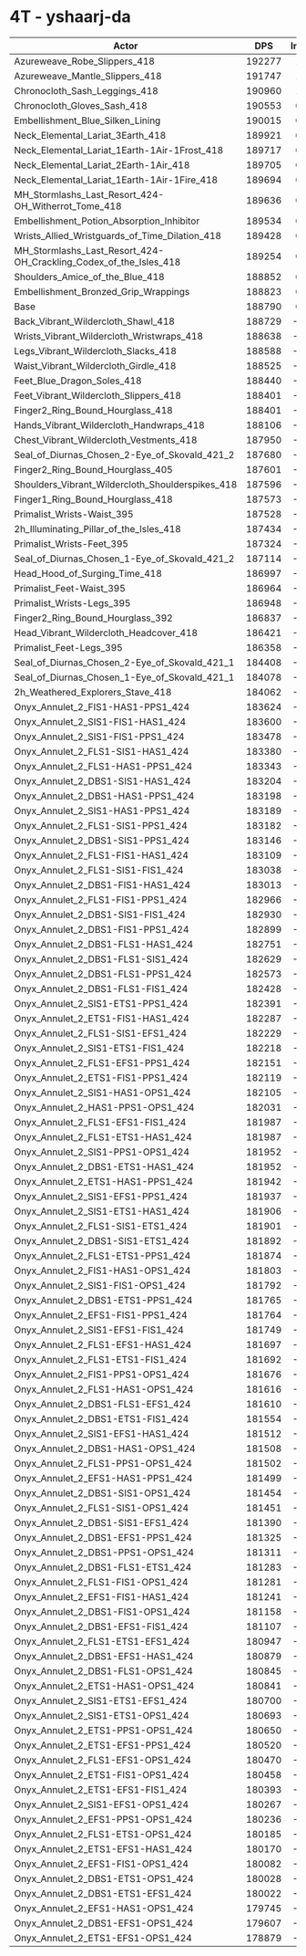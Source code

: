 # 4T - yshaarj-da
| Actor | DPS | Increase |
|---|:---:|:---:|
|Azureweave_Robe_Slippers_418|192277|1.85%|
|Azureweave_Mantle_Slippers_418|191747|1.57%|
|Chronocloth_Sash_Leggings_418|190960|1.15%|
|Chronocloth_Gloves_Sash_418|190553|0.93%|
|Embellishment_Blue_Silken_Lining|190015|0.65%|
|Neck_Elemental_Lariat_3Earth_418|189921|0.60%|
|Neck_Elemental_Lariat_1Earth-1Air-1Frost_418|189717|0.49%|
|Neck_Elemental_Lariat_2Earth-1Air_418|189705|0.48%|
|Neck_Elemental_Lariat_1Earth-1Air-1Fire_418|189694|0.48%|
|MH_Stormlashs_Last_Resort_424-OH_Witherrot_Tome_418|189636|0.45%|
|Embellishment_Potion_Absorption_Inhibitor|189534|0.39%|
|Wrists_Allied_Wristguards_of_Time_Dilation_418|189428|0.34%|
|MH_Stormlashs_Last_Resort_424-OH_Crackling_Codex_of_the_Isles_418|189254|0.25%|
|Shoulders_Amice_of_the_Blue_418|188852|0.03%|
|Embellishment_Bronzed_Grip_Wrappings|188823|0.02%|
|Base|188790|0.00%|
|Back_Vibrant_Wildercloth_Shawl_418|188729|-0.03%|
|Wrists_Vibrant_Wildercloth_Wristwraps_418|188638|-0.08%|
|Legs_Vibrant_Wildercloth_Slacks_418|188588|-0.11%|
|Waist_Vibrant_Wildercloth_Girdle_418|188525|-0.14%|
|Feet_Blue_Dragon_Soles_418|188440|-0.19%|
|Feet_Vibrant_Wildercloth_Slippers_418|188401|-0.21%|
|Finger2_Ring_Bound_Hourglass_418|188401|-0.21%|
|Hands_Vibrant_Wildercloth_Handwraps_418|188106|-0.36%|
|Chest_Vibrant_Wildercloth_Vestments_418|187950|-0.44%|
|Seal_of_Diurnas_Chosen_2-Eye_of_Skovald_421_2|187680|-0.59%|
|Finger2_Ring_Bound_Hourglass_405|187601|-0.63%|
|Shoulders_Vibrant_Wildercloth_Shoulderspikes_418|187596|-0.63%|
|Finger1_Ring_Bound_Hourglass_418|187573|-0.64%|
|Primalist_Wrists-Waist_395|187528|-0.67%|
|2h_Illuminating_Pillar_of_the_Isles_418|187434|-0.72%|
|Primalist_Wrists-Feet_395|187324|-0.78%|
|Seal_of_Diurnas_Chosen_1-Eye_of_Skovald_421_2|187114|-0.89%|
|Head_Hood_of_Surging_Time_418|186997|-0.95%|
|Primalist_Feet-Waist_395|186964|-0.97%|
|Primalist_Wrists-Legs_395|186948|-0.98%|
|Finger2_Ring_Bound_Hourglass_392|186837|-1.03%|
|Head_Vibrant_Wildercloth_Headcover_418|186421|-1.25%|
|Primalist_Feet-Legs_395|186358|-1.29%|
|Seal_of_Diurnas_Chosen_2-Eye_of_Skovald_421_1|184408|-2.32%|
|Seal_of_Diurnas_Chosen_1-Eye_of_Skovald_421_1|184078|-2.50%|
|2h_Weathered_Explorers_Stave_418|184062|-2.50%|
|Onyx_Annulet_2_FIS1-HAS1-PPS1_424|183624|-2.74%|
|Onyx_Annulet_2_SIS1-FIS1-HAS1_424|183600|-2.75%|
|Onyx_Annulet_2_SIS1-FIS1-PPS1_424|183478|-2.81%|
|Onyx_Annulet_2_FLS1-SIS1-HAS1_424|183380|-2.87%|
|Onyx_Annulet_2_FLS1-HAS1-PPS1_424|183343|-2.89%|
|Onyx_Annulet_2_DBS1-SIS1-HAS1_424|183204|-2.96%|
|Onyx_Annulet_2_DBS1-HAS1-PPS1_424|183198|-2.96%|
|Onyx_Annulet_2_SIS1-HAS1-PPS1_424|183189|-2.97%|
|Onyx_Annulet_2_FLS1-SIS1-PPS1_424|183182|-2.97%|
|Onyx_Annulet_2_DBS1-SIS1-PPS1_424|183146|-2.99%|
|Onyx_Annulet_2_FLS1-FIS1-HAS1_424|183109|-3.01%|
|Onyx_Annulet_2_FLS1-SIS1-FIS1_424|183038|-3.05%|
|Onyx_Annulet_2_DBS1-FIS1-HAS1_424|183013|-3.06%|
|Onyx_Annulet_2_FLS1-FIS1-PPS1_424|182966|-3.08%|
|Onyx_Annulet_2_DBS1-SIS1-FIS1_424|182930|-3.10%|
|Onyx_Annulet_2_DBS1-FIS1-PPS1_424|182899|-3.12%|
|Onyx_Annulet_2_DBS1-FLS1-HAS1_424|182751|-3.20%|
|Onyx_Annulet_2_DBS1-FLS1-SIS1_424|182629|-3.26%|
|Onyx_Annulet_2_DBS1-FLS1-PPS1_424|182573|-3.29%|
|Onyx_Annulet_2_DBS1-FLS1-FIS1_424|182428|-3.37%|
|Onyx_Annulet_2_SIS1-ETS1-PPS1_424|182391|-3.39%|
|Onyx_Annulet_2_ETS1-FIS1-HAS1_424|182287|-3.44%|
|Onyx_Annulet_2_FLS1-SIS1-EFS1_424|182229|-3.48%|
|Onyx_Annulet_2_SIS1-ETS1-FIS1_424|182218|-3.48%|
|Onyx_Annulet_2_FLS1-EFS1-PPS1_424|182151|-3.52%|
|Onyx_Annulet_2_ETS1-FIS1-PPS1_424|182119|-3.53%|
|Onyx_Annulet_2_SIS1-HAS1-OPS1_424|182105|-3.54%|
|Onyx_Annulet_2_HAS1-PPS1-OPS1_424|182031|-3.58%|
|Onyx_Annulet_2_FLS1-EFS1-FIS1_424|181987|-3.60%|
|Onyx_Annulet_2_FLS1-ETS1-HAS1_424|181987|-3.60%|
|Onyx_Annulet_2_SIS1-PPS1-OPS1_424|181952|-3.62%|
|Onyx_Annulet_2_DBS1-ETS1-HAS1_424|181952|-3.62%|
|Onyx_Annulet_2_ETS1-HAS1-PPS1_424|181942|-3.63%|
|Onyx_Annulet_2_SIS1-EFS1-PPS1_424|181937|-3.63%|
|Onyx_Annulet_2_SIS1-ETS1-HAS1_424|181906|-3.65%|
|Onyx_Annulet_2_FLS1-SIS1-ETS1_424|181901|-3.65%|
|Onyx_Annulet_2_DBS1-SIS1-ETS1_424|181892|-3.65%|
|Onyx_Annulet_2_FLS1-ETS1-PPS1_424|181874|-3.66%|
|Onyx_Annulet_2_FIS1-HAS1-OPS1_424|181803|-3.70%|
|Onyx_Annulet_2_SIS1-FIS1-OPS1_424|181792|-3.71%|
|Onyx_Annulet_2_DBS1-ETS1-PPS1_424|181765|-3.72%|
|Onyx_Annulet_2_EFS1-FIS1-PPS1_424|181764|-3.72%|
|Onyx_Annulet_2_SIS1-EFS1-FIS1_424|181749|-3.73%|
|Onyx_Annulet_2_FLS1-EFS1-HAS1_424|181697|-3.76%|
|Onyx_Annulet_2_FLS1-ETS1-FIS1_424|181692|-3.76%|
|Onyx_Annulet_2_FIS1-PPS1-OPS1_424|181676|-3.77%|
|Onyx_Annulet_2_FLS1-HAS1-OPS1_424|181616|-3.80%|
|Onyx_Annulet_2_DBS1-FLS1-EFS1_424|181610|-3.80%|
|Onyx_Annulet_2_DBS1-ETS1-FIS1_424|181554|-3.83%|
|Onyx_Annulet_2_SIS1-EFS1-HAS1_424|181512|-3.85%|
|Onyx_Annulet_2_DBS1-HAS1-OPS1_424|181508|-3.86%|
|Onyx_Annulet_2_FLS1-PPS1-OPS1_424|181502|-3.86%|
|Onyx_Annulet_2_EFS1-HAS1-PPS1_424|181499|-3.86%|
|Onyx_Annulet_2_DBS1-SIS1-OPS1_424|181454|-3.89%|
|Onyx_Annulet_2_FLS1-SIS1-OPS1_424|181451|-3.89%|
|Onyx_Annulet_2_DBS1-SIS1-EFS1_424|181390|-3.92%|
|Onyx_Annulet_2_DBS1-EFS1-PPS1_424|181325|-3.95%|
|Onyx_Annulet_2_DBS1-PPS1-OPS1_424|181311|-3.96%|
|Onyx_Annulet_2_DBS1-FLS1-ETS1_424|181283|-3.98%|
|Onyx_Annulet_2_FLS1-FIS1-OPS1_424|181281|-3.98%|
|Onyx_Annulet_2_EFS1-FIS1-HAS1_424|181241|-4.00%|
|Onyx_Annulet_2_DBS1-FIS1-OPS1_424|181158|-4.04%|
|Onyx_Annulet_2_DBS1-EFS1-FIS1_424|181107|-4.07%|
|Onyx_Annulet_2_FLS1-ETS1-EFS1_424|180947|-4.15%|
|Onyx_Annulet_2_DBS1-EFS1-HAS1_424|180879|-4.19%|
|Onyx_Annulet_2_DBS1-FLS1-OPS1_424|180845|-4.21%|
|Onyx_Annulet_2_ETS1-HAS1-OPS1_424|180841|-4.21%|
|Onyx_Annulet_2_SIS1-ETS1-EFS1_424|180700|-4.28%|
|Onyx_Annulet_2_SIS1-ETS1-OPS1_424|180693|-4.29%|
|Onyx_Annulet_2_ETS1-PPS1-OPS1_424|180650|-4.31%|
|Onyx_Annulet_2_ETS1-EFS1-PPS1_424|180520|-4.38%|
|Onyx_Annulet_2_FLS1-EFS1-OPS1_424|180470|-4.41%|
|Onyx_Annulet_2_ETS1-FIS1-OPS1_424|180458|-4.41%|
|Onyx_Annulet_2_ETS1-EFS1-FIS1_424|180393|-4.45%|
|Onyx_Annulet_2_SIS1-EFS1-OPS1_424|180267|-4.51%|
|Onyx_Annulet_2_EFS1-PPS1-OPS1_424|180236|-4.53%|
|Onyx_Annulet_2_FLS1-ETS1-OPS1_424|180185|-4.56%|
|Onyx_Annulet_2_ETS1-EFS1-HAS1_424|180170|-4.57%|
|Onyx_Annulet_2_EFS1-FIS1-OPS1_424|180082|-4.61%|
|Onyx_Annulet_2_DBS1-ETS1-OPS1_424|180028|-4.64%|
|Onyx_Annulet_2_DBS1-ETS1-EFS1_424|180022|-4.64%|
|Onyx_Annulet_2_EFS1-HAS1-OPS1_424|179745|-4.79%|
|Onyx_Annulet_2_DBS1-EFS1-OPS1_424|179607|-4.86%|
|Onyx_Annulet_2_ETS1-EFS1-OPS1_424|178879|-5.25%|
